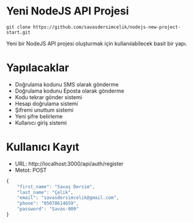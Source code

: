 # Yeni NodeJS API Projesi

    git clone https://github.com/savasdersimcelik/nodejs-new-project-start.git

Yeni bir NodeJS API projesi oluşturmak için kullanılabilecek basit bir yapı.

# Yapılacaklar
- Doğrulama kodunu SMS olarak gönderme
- Doğrulama kodunu Eposta olarak gönderme
- Kodu tekrar gönder sistemi
- Hesap doğrulama sistemi
- Şifremi unuttum sistemi
- Yeni şifre belirleme
- Kullanıcı giriş sistemi

# Kullanıcı Kayıt
- URL: http://localhost:3000/api/auth/register
- Metot: POST
```javascript
{
	"first_name": "Savaş Dersim",
	"last_name": "Çelik",
	"email": "savasdersimcelik@gmail.com",
	"phone": "05078614659",
	"password": "Savas-909"
}
```